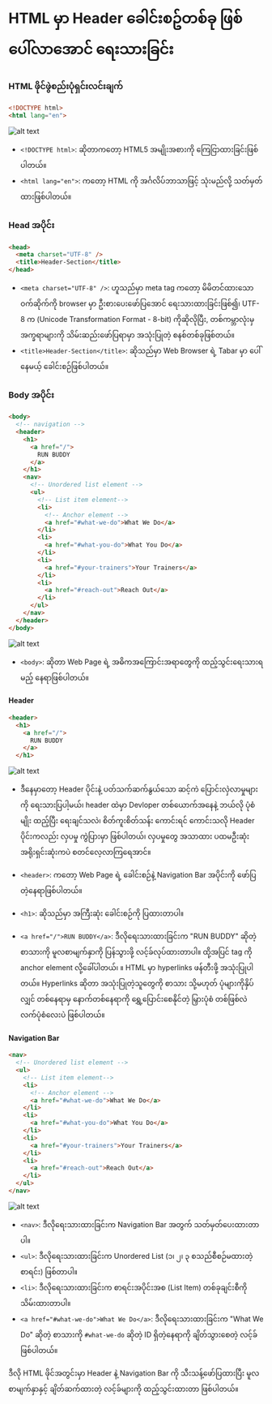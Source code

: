 #   HTML မှာ Header ခေါင်းစဥ်တစ်ခု ဖြစ်ပေါ်လာအောင် ရေးသားခြင်း


### HTML ဖိုင်ဖွဲစည်းပုံရှင်းလင်းချက်

```html
<!DOCTYPE html>
<html lang="en"> 
```
![alt text](<Screenshot from 2024-06-26 20-13-07.png>)

- `<!DOCTYPE html>`: ဆိုတာကတော့ HTML5 အမျိုးအစားကို ကြေငြာထားခြင်းဖြစ်ပါတယ်။
- `<html lang="en">`: ကတော့ HTML ကို အင်္ဂလိပ်ဘာသာဖြင့် သုံးမည်လို့ သတ်မှတ်ထားဖြစ်ပါတယ်။ 

### Head အပိုင်း
```html
<head>
  <meta charset="UTF-8" />
  <title>Header-Section</title>
</head>
```
- `<meta charset="UTF-8" />`: ဟူသည်မှာ meta tag ကတော့ မိမိတင်ထားသော ဝက်ဆိုက်ကို browser မှာ ဦးစားပေးဖော်ပြအောင် ရေးသားထားခြင်းဖြစ်၍၊ UTF-8 က (Unicode Transformation Format - 8-bit) ကိုဆိုလိုပြီး, တစ်ကမ္ဘာလုံးမှ အက္ခရာများကို သိမ်းဆည်းဖော်ပြရာမှာ အသုံးပြုတဲ့ စနစ်တစ်ခုဖြစ်တယ်။ 
- `<title>Header-Section</title>`: ဆိုသည်မှာ Web Browser ရဲ့ Tabar မှာ ပေါ်နေမယ့် ခေါင်းစဉ်ဖြစ်ပါတယ်။

### Body အပိုင်း

```html
<body>
  <!-- navigation -->
  <header>
    <h1>
      <a href="/">
        RUN BUDDY
      </a>
    </h1>
    <nav>
      <!-- Unordered list element -->
      <ul>
        <!-- List item element-->
        <li>
          <!-- Anchor element -->
          <a href="#what-we-do">What We Do</a>
        </li>
        <li>
          <a href="#what-you-do">What You Do</a>
        </li>
        <li>
          <a href="#your-trainers">Your Trainers</a>
        </li>
        <li>
          <a href="#reach-out">Reach Out</a>
        </li>
      </ul>
    </nav>
  </header>
</body>
```
![alt text](<Screenshot from 2024-06-26 21-31-39.png>)

- `<body>`: ဆိုတာ Web Page ရဲ့ အဓိကအကြောင်းအရာတွေကို ထည့်သွင်းရေးသားရမည့် နေရာဖြစ်ပါတယ်။

#### Header

```html
<header>
  <h1>
    <a href="/">
      RUN BUDDY
    </a>
  </h1>
```
![alt text](<Screenshot from 2024-06-26 21-32-34.png>)

- ဒီနေမှာတော့ Header ပိုင်းနဲ့ ပတ်သက်ဆက်နွယ်သော ဆင့်ကဲ ပြောင်းလှဲလာမှုများကို ရေးသားပြပါ့မယ်၊ header ထဲမှာ Devloper တစ်ယောက်အနေနဲ့ ဘယ်လို ပုံစံမျိုး ထည့်ပြီး ရေးချင်သလဲ၊ စိတ်ကူးစိတ်သန်း ကောင်းရင် ကောင်းသလို Header ပိုင်းကလည်း လှပမှု ကွဲပြားမှာ ဖြစ်ပါတယ်၊ လှပမှုတွေ အသာထား ပထမဦးဆုံး အရိုးရှင်းဆုံးကပဲ စတင်လေ့လာကြရေအာင်။

- `<header>`: ကတော့ Web Page ရဲ့ ခေါင်းစဉ်နဲ့ Navigation Bar အပိုင်းကို ဖော်ပြတဲ့နေရာဖြစ်ပါတယ်။
- `<h1>`: ဆိုသည်မှာ အကြီးဆုံး ခေါင်းစဉ်ကို ပြထားတာပါ။
- `<a href="/">RUN BUDDY</a>`: ဒီလိုရေးသားထားခြင်းက "RUN BUDDY" ဆိုတဲ့ စာသားကို မူလစာမျက်နှာကို ပြန်သွားဖို့ လင့်ခ်လုပ်ထားတာပါ။ ထို့အပြင် <a> tag ကို anchor element လို့ခေါ်ပါတယ်၊ ။ HTML မှာ hyperlinks ဖန်တီးဖို့ အသုံးပြုပါတယ်။ Hyperlinks ဆိုတာ အသုံးပြုတဲ့သူတွေကို စာသား သို့မဟုတ် ပုံများကိုနှိပ်လျှင် တစ်နေရာမှ နောက်တစ်နေရာကို ရွှေ့ပြောင်းစေနိုင်တဲ့ မြှားပုံစံ တစ်ဖြစ်လဲ လက်ပုံစံလေးပဲ ဖြစ်ပါတယ်။

#### Navigation Bar

```html
<nav>
  <!-- Unordered list element -->
  <ul>
    <!-- List item element-->
    <li>
      <!-- Anchor element -->
      <a href="#what-we-do">What We Do</a>
    </li>
    <li>
      <a href="#what-you-do">What You Do</a>
    </li>
    <li>
      <a href="#your-trainers">Your Trainers</a>
    </li>
    <li>
      <a href="#reach-out">Reach Out</a>
    </li>
  </ul>
</nav>
```
![alt text](<Screenshot from 2024-06-26 21-33-36.png>)

- `<nav>`: ဒီလိုရေးသားထားခြင်းက Navigation Bar အတွက် သတ်မှတ်ပေးထားတာပါ။
- `<ul>`: ဒီလိုရေးသားထားခြင်းက Unordered List (၁၊ ၂၊ ၃ စသည်စီစဉ်မထားတဲ့ စာရင်း) ဖြစ်တာပါ။
- `<li>`: ဒီလိုရေးသားထားခြင်းက စာရင်းအပိုင်းအစ (List Item) တစ်ခုချင်းစီကို သိမ်းထားတာပါ။
- `<a href="#what-we-do">What We Do</a>`: ဒီလိုရေးသားထားခြင်းက "What We Do" ဆိုတဲ့ စာသားကို `#what-we-do` ဆိုတဲ့ ID ရှိတဲ့နေရာကို ချိတ်သွားစေတဲ့ လင့်ခ် ဖြစ်ပါတယ်။

ဒီလို HTML ဖိုင်အတွင်းမှာ Header နဲ့ Navigation Bar ကို သီးသန့်ဖော်ပြထားပြီး မူလစာမျက်နှာနှင့် ချိတ်ဆက်ထားတဲ့ လင့်ခ်များကို ထည့်သွင်းထားတာ ဖြစ်ပါတယ်။